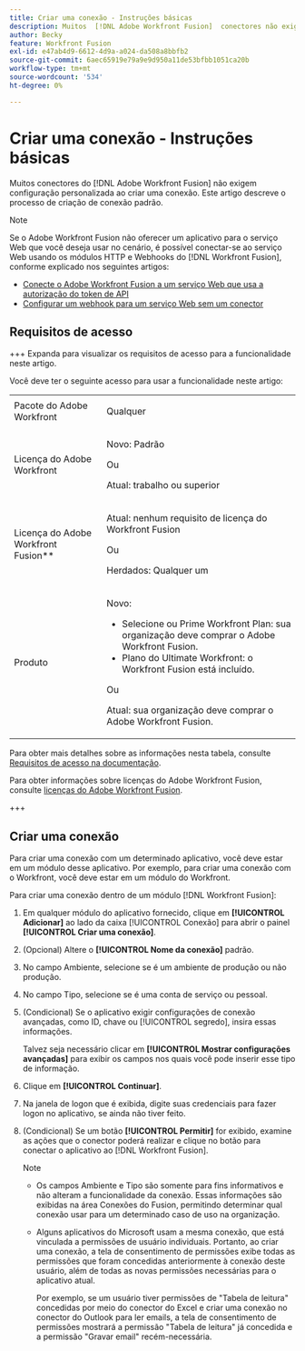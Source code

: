 ```yaml
---
title: Criar uma conexão - Instruções básicas
description: Muitos  [!DNL Adobe Workfront Fusion]  conectores não exigem configuração personalizada ao criar uma conexão. Este artigo descreve o processo de criação de conexão padrão.
author: Becky
feature: Workfront Fusion
exl-id: e47ab4d9-6612-4d9a-a024-da508a8bbfb2
source-git-commit: 6aec65919e79a9e9d950a11de53bfbb1051ca20b
workflow-type: tm+mt
source-wordcount: '534'
ht-degree: 0%

---
```


# Criar uma conexão - Instruções básicas

Muitos conectores do [!DNL Adobe Workfront Fusion] não exigem configuração personalizada ao criar uma conexão. Este artigo descreve o processo de criação de conexão padrão.

>[!NOTE]
>
>
>Se o Adobe Workfront Fusion não oferecer um aplicativo para o serviço Web que você deseja usar no cenário, é possível conectar-se ao serviço Web usando os módulos HTTP e Webhooks do [!DNL Workfront Fusion], conforme explicado nos seguintes artigos:
>
>* [Conecte o Adobe Workfront Fusion a um serviço Web que usa a autorização do token de API](/help/workfront-fusion/create-scenarios/connect-to-apps/connect-wf-web-service-uses-api-token-auth.md)
>* [Configurar um webhook para um serviço Web sem um conector](/help/workfront-fusion/create-scenarios/add-modules/receive-a-webhook-from-a-web-service.md)

## Requisitos de acesso

+++ Expanda para visualizar os requisitos de acesso para a funcionalidade neste artigo.

Você deve ter o seguinte acesso para usar a funcionalidade neste artigo:

<table style="table-layout:auto">
 <col> 
 <col> 
 <tbody> 
  <tr> 
   <td role="rowheader">Pacote do Adobe Workfront 
   <td> <p>Qualquer</p> </td> 
  </tr> 
  <tr data-mc-conditions=""> 
   <td role="rowheader">Licença do Adobe Workfront</td> 
   <td> <p>Novo: Padrão</p><p>Ou</p><p>Atual: trabalho ou superior</p> </td> 
  </tr> 
  <tr> 
   <td role="rowheader">Licença do Adobe Workfront Fusion**</td> 
   <td>
   <p>Atual: nenhum requisito de licença do Workfront Fusion</p>
   <p>Ou</p>
   <p>Herdados: Qualquer um </p>
   </td> 
  </tr> 
  <tr> 
   <td role="rowheader">Produto</td> 
   <td>
   <p>Novo:</p> <ul><li>Selecione ou Prime Workfront Plan: sua organização deve comprar o Adobe Workfront Fusion.</li><li>Plano do Ultimate Workfront: o Workfront Fusion está incluído.</li></ul>
   <p>Ou</p>
   <p>Atual: sua organização deve comprar o Adobe Workfront Fusion.</p>
   </td> 
  </tr>
 </tbody> 
</table>

Para obter mais detalhes sobre as informações nesta tabela, consulte [Requisitos de acesso na documentação](/help/workfront-fusion/references/licenses-and-roles/access-level-requirements-in-documentation.md).

Para obter informações sobre licenças do Adobe Workfront Fusion, consulte [licenças do Adobe Workfront Fusion](/help/workfront-fusion/set-up-and-manage-workfront-fusion/licensing-operations-overview/license-automation-vs-integration.md).

+++

## Criar uma conexão

Para criar uma conexão com um determinado aplicativo, você deve estar em um módulo desse aplicativo. Por exemplo, para criar uma conexão com o Workfront, você deve estar em um módulo do Workfront.

Para criar uma conexão dentro de um módulo [!DNL Workfront Fusion]:

1. Em qualquer módulo do aplicativo fornecido, clique em **[!UICONTROL Adicionar]** ao lado da caixa [!UICONTROL Conexão] para abrir o painel **[!UICONTROL Criar uma conexão]**.
1. (Opcional) Altere o **[!UICONTROL Nome da conexão]** padrão.
1. No campo Ambiente, selecione se é um ambiente de produção ou não produção.
1. No campo Tipo, selecione se é uma conta de serviço ou pessoal.
1. (Condicional) Se o aplicativo exigir configurações de conexão avançadas, como ID, chave ou [!UICONTROL segredo], insira essas informações.

   Talvez seja necessário clicar em **[!UICONTROL Mostrar configurações avançadas]** para exibir os campos nos quais você pode inserir esse tipo de informação.

1. Clique em **[!UICONTROL Continuar]**.
1. Na janela de logon que é exibida, digite suas credenciais para fazer logon no aplicativo, se ainda não tiver feito.
1. (Condicional) Se um botão **[!UICONTROL Permitir]** for exibido, examine as ações que o conector poderá realizar e clique no botão para conectar o aplicativo ao [!DNL Workfront Fusion].

   >[!NOTE]
   >
   >* Os campos Ambiente e Tipo são somente para fins informativos e não alteram a funcionalidade da conexão. Essas informações são exibidas na área Conexões do Fusion, permitindo determinar qual conexão usar para um determinado caso de uso na organização.
   >* Alguns aplicativos do Microsoft usam a mesma conexão, que está vinculada a permissões de usuário individuais. Portanto, ao criar uma conexão, a tela de consentimento de permissões exibe todas as permissões que foram concedidas anteriormente à conexão deste usuário, além de todas as novas permissões necessárias para o aplicativo atual.
   >
   >   Por exemplo, se um usuário tiver permissões de &quot;Tabela de leitura&quot; concedidas por meio do conector do Excel e criar uma conexão no conector do Outlook para ler emails, a tela de consentimento de permissões mostrará a permissão &quot;Tabela de leitura&quot; já concedida e a permissão &quot;Gravar email&quot; recém-necessária.
